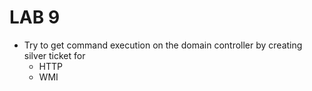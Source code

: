 # LAB 9 

- Try to get command execution on the domain controller by creating silver ticket for
    - HTTP
    - WMI
